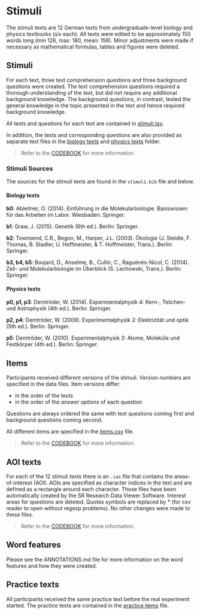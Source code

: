 # Stimuli
The stimuli texts are 12 German texts from undergraduate-level biology and physics textbooks (six each). All texts were edited to be approximately 150 words long (min 126, max: 180, mean: 158). Minor adjustments were made if necessary as mathematical formulas, tables and figures were deleted.

## Stimuli
For each text, three text comprehension questions and three background questions were created. The text comprehension questions required a thorough understanding of the text, but did not require any additional background knowledge. The background questions, in contrast, tested the general knowledge in the topic presented in the text and hence required background knowledge.

All texts and questions for each text are contained in [stimuli.tsv](./stimuli/stimuli.tsv). 

In addition, the texts and corresponding questions are also provided as separate text files in the [biology texts](./stimuli/bio_texts) and 
[physics texts](./stimuli/physics_texts) folder. 

> Refer to the [CODEBOOK](../CODEBOOK.md) for more information.

### Stimuli Sources

The sources for the stimuli texts are found in the `stimuli.bib` file and below.

#### Biology texts
**b0**: Ableitner, O. (2014). Einführung in die Molekularbiologie. Basiswissen für das Arbeiten im Labor. Wiesbaden: Springer.

**b1**: Graw, J. (2015). Genetik (6th ed.). Berlin: Springer.

**b2**: Townsend, C.R., Begon, M., Harper, J.L. (2003). Ökologie (J. Steidle, F. Thomas, B. Stadler, U. Hoffmeister, & T. Hoffmeister, Trans.). Berlin: Springer.

**b3, b4, b5**: Boujard, D., Anselme, B., Cullin, C., Raguénès-Nicol, C. (2014). Zell- und Molekularbiologie im Überblick (S. Lechowski, Trans.). Berlin: Springer.

#### Physics texts
**p0, p1, p3**: Demtröder, W. (2014). Experimentalphysik 4: Kern-, Teilchen- und Astrophysik (4th ed.). Berlin: Springer.

**p2, p4**: Demtröder, W. (2009). Experimentalphysik 2: Elektrizität und optik (5th ed.). Berlin: Springer.

**p5**: Demtröder, W. (2010). Experimentalphysik 3: Atome, Moleküle und Festkörper (4th ed.). Berlin: Springer.




## Items
Participants received different versions of the stimuli. Version numbers are specified in the data files. Item versions
differ:
* in the order of the texts
* in the order of the _answer options_ of each question

Questions are always ordered the same with text questions coming first and background questions coming second.

All different items are specified in the [items.csv](./stimuli/items.tsv) file.

> Refer to the [CODEBOOK](../CODEBOOK.md) for more information.

## AOI texts
For each of the 12 stimuli texts there is an `.ias` file that contains the areas-of-interest (AOI). AOIs are specified as character indices in the text and are defined as a rectangle around each character. Those files have been automatically created by the SR Research Data Viewer Software.
Interest areas for questions are deleted. 
Quotes symbols are replaced by * (for csv reader to open without regexp problems).
No other changes were made to these files.

> Refer to the [CODEBOOK](../CODEBOOK.md) for more information.

## Word features
Please see the ANNOTATIONS.md file for more information on the word features and how they were created.

## Practice texts
All participants received the same practice text before the real experiment started. 
The practice texts are contained in the [practice items](./practice_items.txt) file.






	
